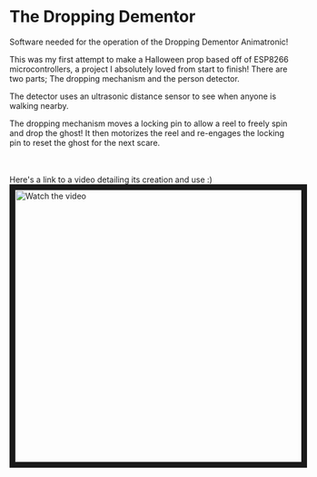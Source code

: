 # The Dropping Dementor
Software needed for the operation of the Dropping Dementor Animatronic!

This was my first attempt to make a Halloween prop based off of ESP8266 microcontrollers, a project I absolutely loved from start to finish!
There are two parts; The dropping mechanism and the person detector.

The detector uses an ultrasonic distance sensor to see when anyone is walking nearby.

The dropping mechanism moves a locking pin to allow a reel to freely spin and drop the ghost! It then motorizes the reel and re-engages the locking pin to reset the ghost for the next scare.

<br><br>
Here's a link to a video detailing its creation and use :)
<a href="https://www.youtube.com/embed/YuqFqWiiLd8" target="_blank">
 <img src="http://i3.ytimg.com/vi/YuqFqWiiLd8/hqdefault.jpg" alt="Watch the video" width="640" height="480" border="10" />
</a>
